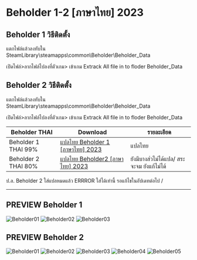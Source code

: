 # Beholder 1-2 [ภาษาไทย] 2023

## Beholder 1 วิธีติดตั้ง
แตกไฟล์แล้วลงทับใน 
SteamLibrary\steamapps\common\Beholder\Beholder_Data


เปิดไฟล์>ลากไฟล์ไปลงที่ตัวเกม> เข้าเกม
Extrack All file in to floder Beholder_Data

## Beholder 2 วิธีติดตั้ง
แตกไฟล์แล้วลงทับใน 
SteamLibrary\steamapps\common\Beholder\Beholder_Data

เปิดไฟล์>ลากไฟล์ไปลงที่ตัวเกม> เข้าเกม
Extrack All file in to floder Beholder_Data


 Beholder THAI| Download|รายละเอียด|
| ------------- | ------------- | ------------- |
| Beholder 1 THAI 99%| [แปลไทย Beholder 1 [ภาษาไทย] 2023 ](https://github.com/simscolony/Beholder_TH/raw/main/Beholder_THAI_2023.7z) |แปลไทย|
| Beholder 2 THAI 80%| [แปลไทย Beholder2 [ภาษาไทย] 2023 ](https://github.com/simscolony/Beholder_TH/raw/main/Beholder2_THAI.7z) |ยังมีบางส่วไม่ได้แปล/ สระจะจม ยังแก้ไม่ได้|

ป.ล. Beholder 2 ใส่แปลหมดแล้ว ERRROR ใส่ได้เท่านี้ รอแก้ไขในอัปเดทต่อไป /

------------------------------
## PREVIEW Beholder 1

![Beholder01](https://i.imgur.com/L0eVdX8.png)
![Beholder02](https://i.imgur.com/5PJHn2T.png)
![Beholder03](https://i.imgur.com/ECyiBc7.png)


## PREVIEW Beholder 2
![Beholder01](https://i.imgur.com/IFvg0lA.png)
![Beholder02](https://i.imgur.com/L5bBd5v.png)
![Beholder03](https://i.imgur.com/MWCYuZH.png)
![Beholder04](https://i.imgur.com/xBg8yUP.png)
![Beholder05](https://i.imgur.com/VZJ8UEI.png)

